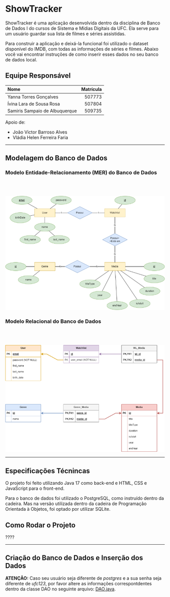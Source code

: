 
# ShowTracker

ShowTracker é uma aplicação desenvolvida dentro da disciplina de Banco de Dados I do cursos de Sistema e Mídias Digitais da UFC. Ela serve para um usuário guardar sua lista de filmes e séries assistidas.

Para construir a aplicação e deixá-la funcional foi utilizado o dataset disponível do IMDB, com todas as informações de séries e filmes. Abaixo você vai encontrar instruções de como inserir esses dados no seu banco de dados local.

## Equipe Responsável

|  Nome                            |  Matrícula    |
|  :---                            |  ---:         |
|  Yanna Torres Gonçalves          |  507773       |
|  Ívina Lara de Sousa Rosa        |  507804       |
|  Samiris Sampaio de Albuquerque  |  509735       |

Apoio de:
* João Victor Barroso Alves
* Vládia Helen Ferreira Faria

---

## Modelagem do Banco de Dados

### Modelo Entidade-Relacionamento (MER) do Banco de Dados
<br/><br/>

![MER](mer.png)

### Modelo Relacional do Banco de Dados
<br/><br/>

![MR](mr.png)

---

## Especificações Técnincas

O projeto foi feito utilizando Java 17 como back-end e HTML, CSS e JavaScript para o front-end.

Para o banco de dados foi utilizado o PostgreSQL, como instruído dentro da cadeira. Mas na versão utilizada dentro da cadeira de Programação Orientada à Objetos, foi optado por utilizar SQLite.

## Como Rodar o Projeto

????

---

## Criação do Banco de Dados e Inserção dos Dados

**ATENÇÃO:** Caso seu usuário seja diferente de _postgres_ e a sua senha seja diferente de _ufc123_, por favor altere as informações correspontdentes dentro da classe DAO no seguinte arquivo: [DAO.java](./src/java/repository/DAO.java).
